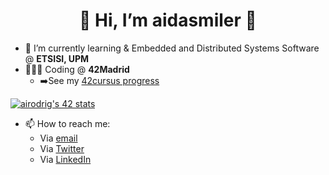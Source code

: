 <h1 align="center"> 👋 Hi, I’m aidasmiler 👋 </h1>

- 🌱 I’m currently learning & Embedded and Distributed Systems Software @ **ETSISI, UPM**
- 👩🏻‍💻 Coding @ **42Madrid**
  - ➡️See my [42cursus progress](https://github.com/aidasmiler/42cursus)
 
[![airodrig's 42 stats](https://badge42.vercel.app/api/v2/cl23m2r4f001609mrms9mi4uc/stats?cursusId=21&coalitionId=65)](https://github.com/JaeSeoKim/badge42)

<!---
[![GitHub most used languages](https://github-readme-stats.vercel.app/api/top-langs/?username=aidasmiler&langs_count=8&theme=onedark&layout=compact)](https://github.com/aidasmiler?tab=repositories)
--->
- 📫 How to reach me: 
  - Via [email](mailto:aida.rodriguez.perez.1211@gmail.com)
  - Via [Twitter](https://twitter.com/aidasmiler)
  - Via [LinkedIn](https://www.linkedin.com/in/airodrig/)
 
 <!---
 <a href="https://github.com/anuraghazra/github-readme-stats">
  <img align="center" src="https://github-readme-stats.vercel.app/api?username=aidasmiler&count_private=true&include_all_commits=true&show_icons=true&theme=vision-friendly-dark" />
</a>
<a href="https://github.com/anuraghazra/convoychat">
  <img align="center" src="https://github-readme-stats.vercel.app/api/top-langs/?username=aidasmiler&layout=compact&count_private=true" />
</a>

 [![Anurag's GitHub stats](https://github-readme-stats.vercel.app/api?username=aidasmiler&count_private=true&include_all_commits=true&show_icons=true&theme=vision-friendly-dark)](https://github.com/anuraghazra/github-readme-stats) [![Top Langs](https://github-readme-stats.vercel.app/api/top-langs/?username=aidasmiler&layout=compact&count_private=true)](https://github.com/anuraghazra/github-readme-stats)
 
<a href="https://linkedin.com/in/airodrig">
    <img src="https://img.shields.io/badge/LinkedIn-darkblue?style=for-the-badge&logo=linkedin&logoColor=white" alt="LinkedIn Badge"/>
  </a>
   <a href="https://twitter.com/aidasmiler">
    <img src="https://img.shields.io/badge/Twitter-lightblue?style=for-the-badge&logo=twitter&logoColor=white" alt="Twitter Badge"/>
  </a>

aidasmiler/aidasmiler is a ✨ special ✨ repository because its `README.md` (this file) appears on your GitHub profile.
You can click the Preview link to take a look at your changes.
--->
